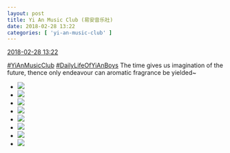 ```yaml
---
layout: post
title: Yi An Music Club (易安音乐社)
date: 2018-02-28 13:22
categories: [ 'yi-an-music-club' ]
---
```


<div class="weibo-info">
  <a href="https://weibo.com/6094546964/G5ciR2ve1">2018-02-28 13:22</a>
</div>

[#YiAnMusicClub](https://weibo.com/p/100808beae2e3e05b17b64f63ebedca39f19b2/super_index) [#DailyLifeOfYiAnBoys](https://weibo.com/p/100808bf13d14673176f6dffac5481debd621e) The time gives us imagination of the future, thence only endeavour can aromatic fragrance be yielded~

<!-- more -->

<ul class="weibo-pic-list-3">
  <li class="weibo-pic">
    <a href="https://wx4.sinaimg.cn/mw690/006Es64Aly1fow3bnx8waj31su2p8e82.jpg"><img src="https://wx4.sinaimg.cn/thumb150/006Es64Aly1fow3bnx8waj31su2p8e82.jpg"/></a>
  </li>
  <li class="weibo-pic">
    <a href="https://wx3.sinaimg.cn/mw690/006Es64Aly1fow3brffioj31su2p8u0y.jpg"><img src="https://wx3.sinaimg.cn/thumb150/006Es64Aly1fow3brffioj31su2p8u0y.jpg"/></a>
  </li>
  <li class="weibo-pic">
    <a href="https://wx3.sinaimg.cn/mw690/006Es64Aly1fow3bwh2pfj31su2p8u0z.jpg"><img src="https://wx3.sinaimg.cn/thumb150/006Es64Aly1fow3bwh2pfj31su2p8u0z.jpg"/></a>
  </li>
  <li class="weibo-pic">
    <a href="https://wx1.sinaimg.cn/mw690/006Es64Aly1fow3c490tpj33vc2kwhdw.jpg"><img src="https://wx1.sinaimg.cn/thumb150/006Es64Aly1fow3c490tpj33vc2kwhdw.jpg"/></a>
  </li>
  <li class="weibo-pic">
    <a href="https://wx4.sinaimg.cn/mw690/006Es64Aly1fow3c9alvlj31oo2p8kjn.jpg"><img src="https://wx4.sinaimg.cn/thumb150/006Es64Aly1fow3c9alvlj31oo2p8kjn.jpg"/></a>
  </li>
  <li class="weibo-pic">
    <a href="https://wx2.sinaimg.cn/mw690/006Es64Aly1fow3ccpmo4j31st2p8hdu.jpg"><img src="https://wx2.sinaimg.cn/thumb150/006Es64Aly1fow3ccpmo4j31st2p8hdu.jpg"/></a>
  </li>
  <li class="weibo-pic">
    <a href="https://wx3.sinaimg.cn/mw690/006Es64Aly1fow3cgxam9j31sv2p8hdv.jpg"><img src="https://wx3.sinaimg.cn/thumb150/006Es64Aly1fow3cgxam9j31sv2p8hdv.jpg"/></a>
  </li>
  <li class="weibo-pic">
    <a href="https://wx3.sinaimg.cn/mw690/006Es64Aly1fow3ck0j4fj31st2p87wi.jpg"><img src="https://wx3.sinaimg.cn/thumb150/006Es64Aly1fow3ck0j4fj31st2p87wi.jpg"/></a>
  </li>
</ul>

